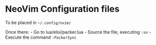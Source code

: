 # NeoVim Configuration files

To be placed in ```~/.config/nvim/```

Once there:
    - Go to lua/eloi/packer.lua
    - Source the file, executing ```:so```
    - Execute the command ```:PackerSync```
